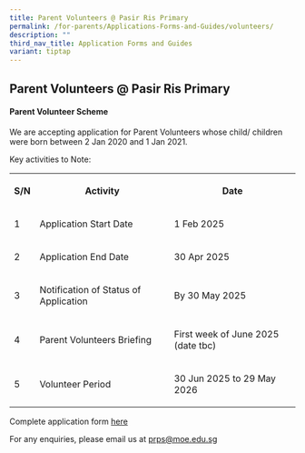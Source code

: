 ```yaml
---
title: Parent Volunteers @ Pasir Ris Primary
permalink: /for-parents/Applications-Forms-and-Guides/volunteers/
description: ""
third_nav_title: Application Forms and Guides
variant: tiptap
---
```

<h2><strong>Parent Volunteers @ Pasir Ris Primary</strong></h2>
<h4><strong>Parent Volunteer Scheme</strong></h4>
<p>We are accepting application for Parent Volunteers whose child/ children
were born between 2 Jan 2020 and 1 Jan 2021.</p>
<p>Key activities to Note:</p>
<table style="minWidth: 75px">
<colgroup>
<col>
<col>
<col>
</colgroup>
<tbody>
<tr>
<th rowspan="1" colspan="1">
<p>S/N</p>
</th>
<th rowspan="1" colspan="1">
<p>Activity</p>
</th>
<th rowspan="1" colspan="1">
<p>Date</p>
</th>
</tr>
<tr>
<td rowspan="1" colspan="1">
<p>1</p>
</td>
<td rowspan="1" colspan="1">
<p>Application Start Date</p>
</td>
<td rowspan="1" colspan="1">
<p>1 Feb 2025</p>
</td>
</tr>
<tr>
<td rowspan="1" colspan="1">
<p>2</p>
</td>
<td rowspan="1" colspan="1">
<p>Application End Date</p>
</td>
<td rowspan="1" colspan="1">
<p>30 Apr 2025</p>
</td>
</tr>
<tr>
<td rowspan="1" colspan="1">
<p>3</p>
</td>
<td rowspan="1" colspan="1">
<p>Notification of Status of Application</p>
</td>
<td rowspan="1" colspan="1">
<p>By 30 May 2025</p>
</td>
</tr>
<tr>
<td rowspan="1" colspan="1">
<p>4</p>
</td>
<td rowspan="1" colspan="1">
<p>Parent Volunteers Briefing</p>
</td>
<td rowspan="1" colspan="1">
<p>First week of June 2025 (date tbc)</p>
</td>
</tr>
<tr>
<td rowspan="1" colspan="1">
<p>5</p>
</td>
<td rowspan="1" colspan="1">
<p>Volunteer Period</p>
</td>
<td rowspan="1" colspan="1">
<p>30 Jun 2025 to 29 May 2026</p>
</td>
</tr>
</tbody>
</table>
<p>Complete application form <a href="https://form.gov.sg/665976f12a8af072bc7f5c0f" rel="noopener nofollow" target="_blank">here</a>
</p>
<p>For any enquiries, please email us at <a href="prps@moe.edu.sg" rel="noopener nofollow" target="_blank">prps@moe.edu.sg</a>
</p>